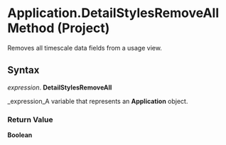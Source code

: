 
# Application.DetailStylesRemoveAll Method (Project)

Removes all timescale data fields from a usage view.


## Syntax

 _expression_. **DetailStylesRemoveAll**

 _expression_A variable that represents an  **Application** object.


### Return Value

 **Boolean**


